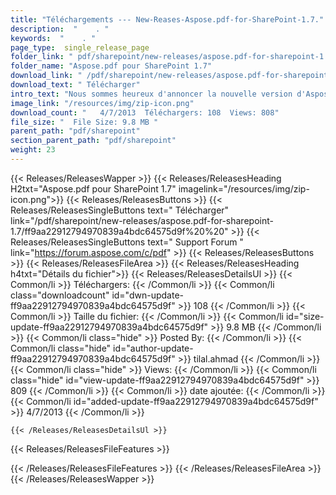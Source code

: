 ```yaml
---
title: "Téléchargements --- New-Reases-Aspose.pdf-for-SharePoint-1.7." 
description:  "    . " 
keywords:  "    . " 
page_type:  single_release_page
folder_link: " pdf/sharepoint/new-releases/aspose.pdf-for-sharepoint-1.7/"
folder_name: "Aspose.pdf pour SharePoint 1.7"
download_link: " /pdf/sharepoint/new-releases/aspose.pdf-for-sharepoint-1.7/ff9aa22912794970839a4bdc64575d9f"
download_text: " Télécharger"
intro_text: "Nous sommes heureux d'annoncer la nouvelle version d'Aspose.pdf pour SharePoint 1.7.0 wi ..."
image_link: "/resources/img/zip-icon.png"
download_count: "   4/7/2013  Téléchargers: 108  Views: 808"
file_size: "  File Size: 9.8 MB "
parent_path: "pdf/sharepoint"
section_parent_path: "pdf/sharepoint"
weight: 23
---
```


{{< Releases/ReleasesWapper >}}
  {{< Releases/ReleasesHeading H2txt="Aspose.pdf pour SharePoint 1.7" imagelink="/resources/img/zip-icon.png">}}
  {{< Releases/ReleasesButtons >}}
    {{< Releases/ReleasesSingleButtons text=" Télécharger" link="/pdf/sharepoint/new-releases/aspose.pdf-for-sharepoint-1.7/ff9aa22912794970839a4bdc64575d9f%20%20" >}}
    {{< Releases/ReleasesSingleButtons text=" Support Forum " link="https://forum.aspose.com/c/pdf" >}}
  {{< Releases/ReleasesButtons >}}
  {{< Releases/ReleasesFileArea >}}
    {{< Releases/ReleasesHeading h4txt="Détails du fichier">}}
    {{< Releases/ReleasesDetailsUl >}}
            {{< Common/li  >}} Téléchargers: {{< /Common/li >}} 
      {{< Common/li class="downloadcount" id="dwn-update-ff9aa22912794970839a4bdc64575d9f" >}} 108 {{< /Common/li >}} 
      {{< Common/li  >}} Taille du fichier: {{< /Common/li >}} 
      {{< Common/li id="size-update-ff9aa22912794970839a4bdc64575d9f" >}} 9.8 MB {{< /Common/li >}} 
      {{< Common/li  class="hide" >}} Posted By: {{< /Common/li >}} 
      {{< Common/li class="hide" id="author-update-ff9aa22912794970839a4bdc64575d9f" >}} tilal.ahmad {{< /Common/li >}} 
      {{< Common/li class="hide"  >}} Views: {{< /Common/li >}} 
      {{< Common/li class="hide" id="view-update-ff9aa22912794970839a4bdc64575d9f" >}} 809 {{< /Common/li >}} 
      {{< Common/li  >}} date ajoutée: {{< /Common/li >}} 
      {{< Common/li id="added-update-ff9aa22912794970839a4bdc64575d9f" >}} 4/7/2013 {{< /Common/li >}} 

    {{< /Releases/ReleasesDetailsUl >}}

  {{< Releases/ReleasesFileFeatures >}}
      
  {{< /Releases/ReleasesFileFeatures >}}
 {{< /Releases/ReleasesFileArea >}}
{{< /Releases/ReleasesWapper >}}


